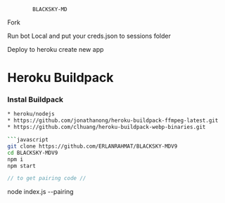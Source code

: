             BLACKSKY-MD

Fork

Run bot Local and put your creds.json to sessions folder

Deploy to heroku create new app 
# Heroku Buildpack
### Instal Buildpack
```bash
* heroku/nodejs
* https://github.com/jonathanong/heroku-buildpack-ffmpeg-latest.git
* https://github.com/clhuang/heroku-buildpack-webp-binaries.git

```javascript
git clone https://github.com/ERLANRAHMAT/BLACKSKY-MDV9
cd BLACKSKY-MDV9
npm i
npm start
```
```javascript
// to get pairing code //

```
node index.js --pairing 
